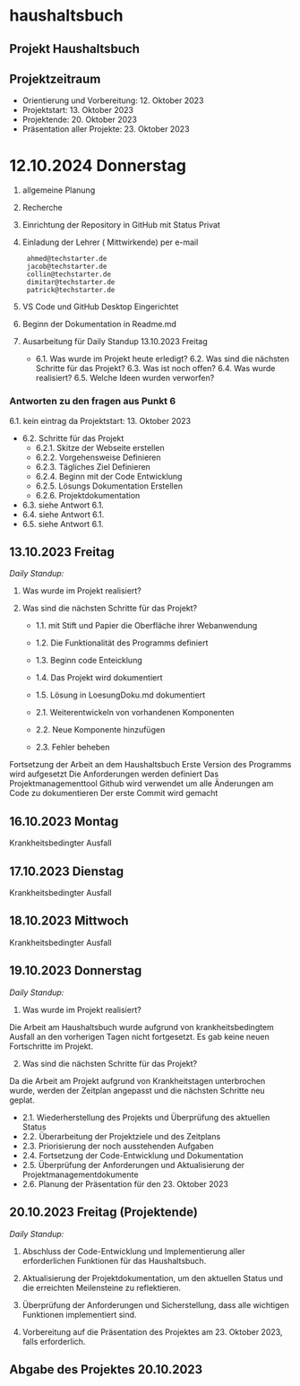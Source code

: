 # haushaltsbuch

**Projekt Haushaltsbuch**
---
## Projektzeitraum
   *  Orientierung und Vorbereitung: 12. Oktober 2023
   *  Projektstart: 13. Oktober 2023
   *  Projektende: 20. Oktober 2023
   *  Präsentation aller Projekte: 23. Oktober 2023

# 12.10.2024 Donnerstag
1. allgemeine Planung
2. Recherche
3. Einrichtung der Repository in GitHub
   mit Status Privat
4. Einladung der Lehrer ( Mittwirkende) per e-mail

        ahmed@techstarter.de
        jacob@techstarter.de
        collin@techstarter.de
        dimitar@techstarter.de
        patrick@techstarter.de

5. VS Code und GitHub Desktop Eingerichtet
6. Beginn der Dokumentation in Readme.md
7. Ausarbeitung für Daily Standup 13.10.2023 Freitag
   * 6.1. Was wurde im Projekt heute erledigt?
   6.2. Was sind die nächsten Schritte für das Projekt?
   6.3. Was ist noch offen?
   6.4. Was wurde realisiert?
   6.5. Welche Ideen wurden verworfen?

### Antworten zu den fragen aus Punkt 6
   6.1. kein eintrag da Projektstart: 13. Oktober 2023
   * 6.2. Schritte für das Projekt
      * 6.2.1. Skitze der Webseite erstellen
      * 6.2.2. Vorgehensweise Definieren
      * 6.2.3. Tägliches Ziel Definieren 	
      * 6.2.4. Beginn mit der Code Entwicklung
      * 6.2.5. Lösungs Dokumentation Erstellen
      * 6.2.6. Projektdokumentation
   * 6.3. siehe Antwort 6.1.
   * 6.4. siehe Antwort 6.1.
   * 6.5. siehe Antwort 6.1.

  
  ## 13.10.2023 Freitag
  *Daily Standup:*
1. Was wurde im Projekt realisiert?
2. Was sind die nächsten Schritte für das Projekt?

   * 1.1. mit Stift und Papier die Oberfläche ihrer Webanwendung
   * 1.2. Die Funktionalität des Programms definiert
   * 1.3. Beginn code Enteicklung
   * 1.4. Das Projekt wird dokumentiert
   * 1.5. Lösung in LoesungDoku.md dokumentiert
   
   * 2.1. Weiterentwickeln von vorhandenen Komponenten   
   * 2.2. Neue Komponente hinzufügen
   * 2.3. Fehler beheben


Fortsetzung der Arbeit an dem Haushaltsbuch
Erste Version des Programms wird aufgesetzt
Die Anforderungen werden definiert
Das Projektmanagementtool Github wird verwendet um alle Änderungen am Code zu dokumentieren
Der erste Commit wird gemacht

## 16.10.2023 Montag
Krankheitsbedingter Ausfall

## 17.10.2023 Dienstag
Krankheitsbedingter Ausfall

## 18.10.2023 Mittwoch
Krankheitsbedingter Ausfall

## 19.10.2023 Donnerstag
*Daily Standup:*
1. Was wurde im Projekt realisiert?

Die Arbeit am Haushaltsbuch wurde aufgrund von krankheitsbedingtem Ausfall an den vorherigen Tagen nicht fortgesetzt. Es gab keine neuen Fortschritte im Projekt.

2. Was sind die nächsten Schritte für das Projekt?

Da die Arbeit am Projekt aufgrund von Krankheitstagen unterbrochen wurde, werden der Zeitplan angepasst und die nächsten Schritte neu geplat. 

   * 2.1. Wiederherstellung des Projekts und Überprüfung des aktuellen Status
   * 2.2. Überarbeitung der Projektziele und des Zeitplans
   * 2.3. Priorisierung der noch ausstehenden Aufgaben
   * 2.4. Fortsetzung der Code-Entwicklung und Dokumentation
   * 2.5. Überprüfung der Anforderungen und Aktualisierung der            Projektmanagementdokumente
   * 2.6. Planung der Präsentation für den 23. Oktober 2023 

## 20.10.2023 Freitag (Projektende)
*Daily Standup:*

1. Abschluss der Code-Entwicklung und Implementierung aller erforderlichen Funktionen für das Haushaltsbuch.

2. Aktualisierung der Projektdokumentation, um den aktuellen Status und die erreichten Meilensteine zu reflektieren.

3. Überprüfung der Anforderungen und Sicherstellung, dass alle wichtigen Funktionen implementiert sind.

4. Vorbereitung auf die Präsentation des Projektes am 23. Oktober 2023, falls erforderlich.

## Abgabe des Projektes 20.10.2023








